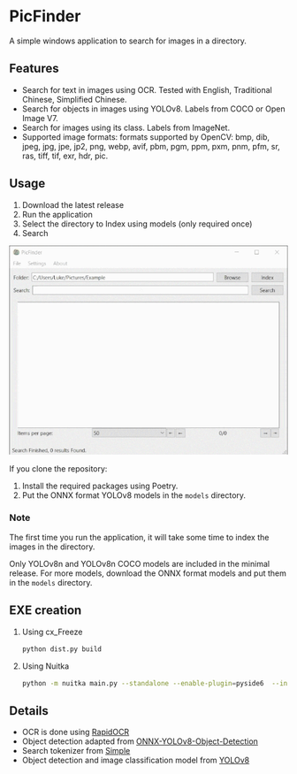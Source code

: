 # PicFinder

A simple windows application to search for images in a directory.

## Features

* Search for text in images using OCR. Tested with English, Traditional Chinese, Simplified Chinese.
* Search for objects in images using YOLOv8. Labels from COCO or Open Image V7.
* Search for images using its class. Labels from ImageNet.
* Supported image formats: formats supported by OpenCV: bmp, dib, jpeg, jpg, jpe, jp2, png, webp, avif, pbm, pgm, ppm, pxm, pnm, pfm, sr, ras, tiff, tif, exr, hdr, pic.

## Usage

1. Download the latest release
2. Run the application
3. Select the directory to Index using models (only required once)
4. Search

![Demo](res/demo.gif)

If you clone the repository:

1. Install the required packages using Poetry.
2. Put the ONNX format YOLOv8 models in the `models` directory.

### Note

 The first time you run the application, it will take some time to index the images in the directory.

 Only YOLOv8n and YOLOv8n COCO models are included in the minimal release. For more models, download the ONNX format models and put them in the `models` directory.

## EXE creation

1. Using cx_Freeze

    ```bash
    python dist.py build
    ```

2. Using Nuitka

    ```bash
    python -m nuitka main.py --standalone --enable-plugin=pyside6  --include-data-dir=./backend/libsimple-windows-x64=lib/backend/libsimple-windows-x64 --include-data-files=./backend/libsimple-windows-x64/simple.dll=lib/backend/libsimple-windows-x64/simple.dll --include-data-dir=./models=models --include-data-dir=./.venv/Lib/site-packages/rapidocr_onnxruntime=rapidocr_onnxruntime --windows-console-mode=disable

    ```

## Details

* OCR is done using [RapidOCR](https://github.com/RapidAI/RapidOCR)
* Object detection adapted from [ONNX-YOLOv8-Object-Detection](https://github.com/ibaiGorordo/ONNX-YOLOv8-Object-Detection)
* Search tokenizer from [Simple](https://github.com/wangfenjin/simple)
* Object detection and image classification model from [YOLOv8](https://github.com/ultralytics/ultralytics)
